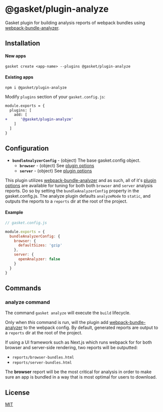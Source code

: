 # @gasket/plugin-analyze

Gasket plugin for building analysis reports of webpack bundles using
[webpack-bundle-analyzer].

## Installation

#### New apps

```
gasket create <app-name> --plugins @gasket/plugin-analyze
```

#### Existing apps

```
npm i @gasket/plugin-analyze
```

Modify `plugins` section of your `gasket.config.js`:

```diff
module.exports = {
  plugins: [
    add: [
+      '@gasket/plugin-analyze'
    ]
  ]
}
```

## Configuration

- **`bundleAnalyzerConfig`** - (object) The base gasket.config object.
  - **`browser`** - (object) See [plugin options]
  - **`server`** - (object) See [plugin options]

This plugin utilizes [webpack-bundle-analyzer] and as such, all of it's
[plugin options] are available for tuning for both both `browser` and `server`
analysis reports. Do so by setting the `bundleAnalyzerConfig` property in the
gasket.config.js. The analyze plugin defaults `analyzeMode` to `static`, and
outputs the reports to a `reports` dir at the root of the project.

#### Example

```js
// gasket.config.js

module.exports = {
  bundleAnalyzerConfig: {
    browser: {
      defaultSizes: 'gzip'
    },
    server: {
      openAnalyzer: false
    }
  }
}
```

## Commands

### analyze command

The command `gasket analyze` will execute the `build` lifecycle.

Only when _this_ command is run, will the plugin add [webpack-bundle-analyzer]
to the webpack config. By default, generated reports are output to a `reports`
dir at the root of the project.

If using a UI framework such as Next.js which runs webpack for for both browser
and server-side rendering, two reports will be outputted:
- `reports/browser-bundles.html`
- `reports/server-bundles.html`

The **browser** report will be the most critical for analysis in order to make
sure an app is bundled in a way that is most optimal for users to download.

## License

[MIT](./LICENSE.md)

<!-- LINKS -->

[webpack-bundle-analyzer]:https://github.com/webpack-contrib/webpack-bundle-analyzer
[plugin options]:https://github.com/webpack-contrib/webpack-bundle-analyzer#options-for-plugin
